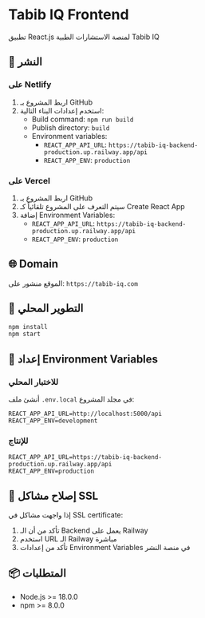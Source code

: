 # Tabib IQ Frontend

تطبيق React.js لمنصة الاستشارات الطبية Tabib IQ

## 🚀 النشر

### على Netlify
1. اربط المشروع بـ GitHub
2. استخدم إعدادات البناء التالية:
   - Build command: `npm run build`
   - Publish directory: `build`
   - Environment variables:
     - `REACT_APP_API_URL`: `https://tabib-iq-backend-production.up.railway.app/api`
     - `REACT_APP_ENV`: `production`

### على Vercel
1. اربط المشروع بـ GitHub
2. سيتم التعرف على المشروع تلقائياً كـ Create React App
3. إضافة Environment Variables:
   - `REACT_APP_API_URL`: `https://tabib-iq-backend-production.up.railway.app/api`
   - `REACT_APP_ENV`: `production`

## 🌐 Domain
الموقع منشور على: `https://tabib-iq.com`

## 🔧 التطوير المحلي
```bash
npm install
npm start
```

## 🔧 إعداد Environment Variables

### للاختبار المحلي
أنشئ ملف `.env.local` في مجلد المشروع:
```env
REACT_APP_API_URL=http://localhost:5000/api
REACT_APP_ENV=development
```

### للإنتاج
```env
REACT_APP_API_URL=https://tabib-iq-backend-production.up.railway.app/api
REACT_APP_ENV=production
```

## 🔧 إصلاح مشاكل SSL

إذا واجهت مشاكل في SSL certificate:
1. تأكد من أن الـ Backend يعمل على Railway
2. استخدم URL الـ Railway مباشرة
3. تأكد من إعدادات Environment Variables في منصة النشر

## 📦 المتطلبات
- Node.js >= 18.0.0
- npm >= 8.0.0 